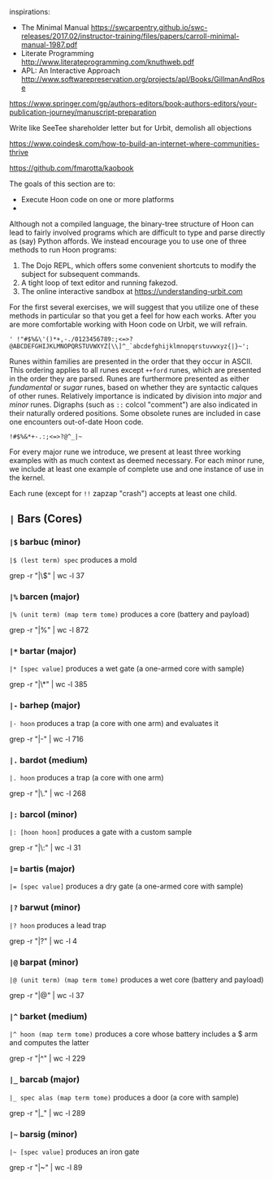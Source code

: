 inspirations:

- The Minimal Manual
    https://swcarpentry.github.io/swc-releases/2017.02/instructor-training/files/papers/carroll-minimal-manual-1987.pdf
- Literate Programming
    http://www.literateprogramming.com/knuthweb.pdf
- APL:  An Interactive Approach
    http://www.softwarepreservation.org/projects/apl/Books/GillmanAndRose

https://www.springer.com/gp/authors-editors/book-authors-editors/your-publication-journey/manuscript-preparation

Write like SeeTee shareholder letter but for Urbit, demolish all objections

https://www.coindesk.com/how-to-build-an-internet-where-communities-thrive

https://github.com/fmarotta/kaobook

The goals of this section are to:

- Execute Hoon code on one or more platforms
-

Although not a compiled language, the binary-tree structure of Hoon can lead to fairly involved programs which are difficult to type and parse directly as (say) Python affords.  We instead encourage you to use one of three methods to run Hoon programs:

1. The Dojo REPL, which offers some convenient shortcuts to modify the subject for subsequent commands.
2. A tight loop of text editor and running fakezod.
3. The online interactive sandbox at https://understanding-urbit.com

For the first several exercises, we will suggest that you utilize one of these methods in particular so that you get a feel for how each works.  After you are more comfortable working with Hoon code on Urbit, we will refrain.



```
' !"#$%&\'()*+,-./0123456789:;<=>?@ABCDEFGHIJKLMNOPQRSTUVWXYZ[\\]^_`abcdefghijklmnopqrstuvwxyz{|}~';
```

Runes within families are presented in the order that they occur in ASCII.  This ordering applies to all runes except `++ford` runes, which are presented in the order they are parsed.  Runes are furthermore presented as either _fundamental_ or _sugar_ runes, based on whether they are syntactic calques of other runes.  Relatively importance is indicated by division into _major_ and _minor_ runes.  Digraphs (such as `::` colcol "comment") are also indicated in their naturally ordered positions.  Some obsolete runes are included in case one encounters out-of-date Hoon code.

```
!#$%&*+-.:;<=>?@^_|~
```

For every major rune we introduce, we present at least three working examples with as much context as deemed necessary.  For each minor rune, we include at least one example of complete use and one instance of use in the kernel.

Each rune (except for `!!` zapzap "crash") accepts at least one child.

## `|` Bars (Cores)

### `|$` barbuc (minor)

`|$ (lest term) spec`
produces a mold

grep -r "|\\$" | wc -l
37

### `|%` barcen (major)

`|% (unit term) (map term tome)`
produces a core (battery and payload)

grep -r "|%" | wc -l
872

### `|*` bartar (major)

`|* [spec value]`
produces a wet gate (a one-armed core with sample)

grep -r "|\\*" | wc -l
385

### `|-` barhep (major)

`|- hoon`
produces a trap (a core with one arm) and evaluates it

grep -r "|-" | wc -l
716

### `|.` bardot (medium)

`|. hoon`
produces a trap (a core with one arm)

grep -r "|\\." | wc -l
268

### `|:` barcol (minor)

`|: [hoon hoon]`
produces a gate with a custom sample

grep -r "|\\:" | wc -l
31

### `|=` bartis (major)

`|= [spec value]`
produces a dry gate (a one-armed core with sample)

### `|?` barwut (minor)

`|? hoon`
produces a lead trap

grep -r "|?" | wc -l
4

### `|@` barpat (minor)

`|@ (unit term) (map term tome)`
produces a wet core (battery and payload)

grep -r "|@" | wc -l
37

### `|^` barket (medium)

`|^ hoon (map term tome)`
produces a core whose battery includes a $ arm and computes the latter

grep -r "|^" | wc -l
229

### `|_` barcab (major)

`|_ spec alas (map term tome)`
produces a door (a core with sample)

grep -r "|_" | wc -l
289

### `|~` barsig (minor)

`|~ [spec value]`
produces an iron gate

grep -r "|~" | wc -l
89
